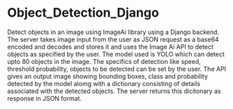 # Object_Detection_Django
Detect objects in an image using ImageAi library using a Django backend.
The server takes image input from the user as JSON request as a base64 encoded and decodes and stores it and uses the Image Ai API to detect objects as specified by the user. The model used is YOLO which can detect upto 80 objects in the image.
The specifics of detection like speed, threshold probability, objects to be detected can be set by the user. 
The API gives an output image showing bounding boxes, class and probability detected by the model alomg with a dictionary consisting of details associated with the detected objects. The server returns this dicitonary as response in JSON format.
